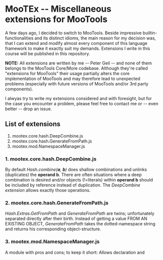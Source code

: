 # MooTEx -- Miscellaneous extensions for MooTools

A few days ago, I decided to switch to MooTools. Beside impressive builtin-functionalities and its distinct idioms, the main reason for my decision was, that I can extend and modify almost every component of this language framework to make it exactly suit my demands. Extensions I write in this course will be published in this repository. 

**NOTE:** All extensions are written by me -- Peter Geil -- and none of them belongs to the MooTools Core/More codebase. Although they're called "extensions for MooTools" their usage partially alters the core implementation of MooTools and may therefore lead to unexpected problems (especially with future versions of MooTools and/or 3rd party components).

I alwyas try to write my extensions considered and with foresight, but for the case you encounter a problem, please feel free to contact me or -- even better -- drop an issue.

 
## List of extensions 

1.	mootex.core.hash.DeepCombine.js
2.	mootex.core.hash.GenerateFromPath.js
3.	mootex.mod.NamespaceManager.js


### 1. mootex.core.hash.DeepCombine.js
By default _Hash.combine(**a**, **b**)_ does shallow combinations and unlinks (duplicates) the **operand b**. There are often situations where a deep combination is desired and/or objects (!=literals) within **operand b** should be included by reference instead of duplication. The _DeepCombine extension_ allows exactly those operations.
  
  
### 2. mootex.core.hash.GenerateFromPath.js
_Hash.Extras.GetFromPath_ and _GenerateFromPath_ are twins; unfortunately separated directly after their birth. Instead of getting a value FROM AN EXISTING OBJECT, _GenerateFromPath_ takes the dotted-namespace string and returns his corresponding object-structure.


### 3. mootex.mod.NamespaceManager.js
A module with pros and cons; to keep it short: Allows declaration and 
